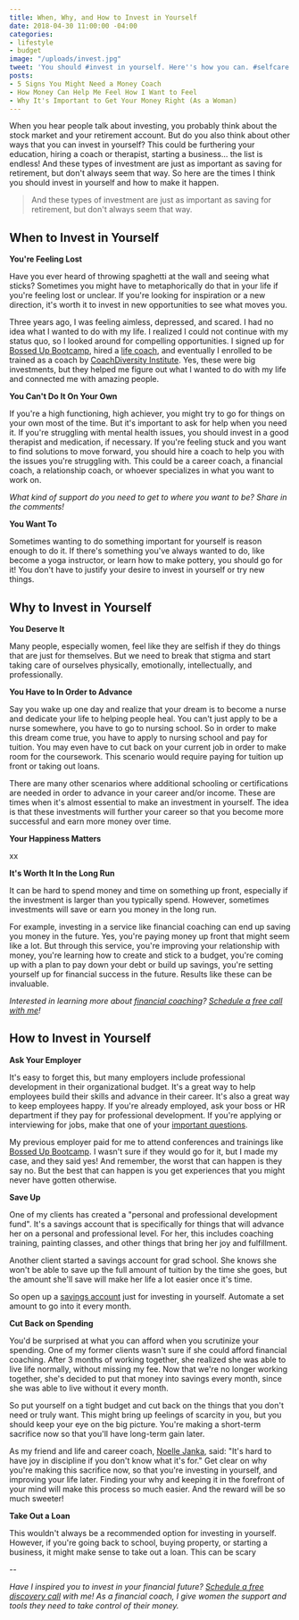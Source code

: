 ```yaml
---
title: When, Why, and How to Invest in Yourself
date: 2018-04-30 11:00:00 -04:00
categories:
- lifestyle
- budget
image: "/uploads/invest.jpg"
tweet: 'You should #invest in yourself. Here''s how you can. #selfcare'
posts:
- 5 Signs You Might Need a Money Coach
- How Money Can Help Me Feel How I Want to Feel
- Why It's Important to Get Your Money Right (As a Woman)
---
```


When you hear people talk about investing, you probably think about the stock market and your retirement account. But do you also think about other ways that you can invest in yourself? This could be furthering your education, hiring a coach or therapist, starting a business... the list is endless! And these types of investment are just as important as saving for retirement, but don't always seem that way. So here are the times I think you should invest in yourself and how to make it happen.

>  And these types of investment are just as important as saving for retirement, but don't always seem that way.

## When to Invest in Yourself

**You're Feeling Lost**

Have you ever heard of throwing spaghetti at the wall and seeing what sticks? Sometimes you might have to metaphorically do that in your life if you're feeling lost or unclear. If you're looking for inspiration or a new direction, it's worth it to invest in new opportunities to see what moves you.

Three years ago, I was feeling aimless, depressed, and scared. I had no idea what I wanted to do with my life. I realized I could not continue with my status quo, so I looked around for compelling opportunities. I signed up for [Bossed Up Bootcamp](https://bossedup.org/bootcamp/), hired a [life coach](http://jessicaleighlyons.com/), and eventually I enrolled to be trained as a coach by [CoachDiversity Institute](http://www.coachdiversity.com). Yes, these were big investments, but they helped me figure out what I wanted to do with my life and connected me with amazing people. 

**You Can't Do It On Your Own**

If you're a high functioning, high achiever, you might try to go for things on your own most of the time. But it's important to ask for help when you need it. If you're struggling with mental health issues, you should invest in a good therapist and medication, if necessary. If you're feeling stuck and you want to find solutions to move forward, you should hire a coach to help you with the issues you're struggling with. This could be a career coach, a financial coach, a relationship coach, or whoever specializes in what you want to work on. 

*What kind of support do you need to get to where you want to be? Share in the comments!*

**You Want To**

Sometimes wanting to do something important for yourself is reason enough to do it. If there's something you've always wanted to do, like become a yoga instructor, or learn how to make pottery, you should go for it! You don't have to  justify your desire to invest in yourself or try new things. 

## Why to Invest in Yourself

**You Deserve It**

Many people, especially women, feel like they are selfish if they do things that are just for themselves. But we need to break that stigma and start taking care of ourselves physically, emotionally, intellectually, and professionally. 

**You Have to In Order to Advance**

Say you wake up one day and realize that your dream is to become a nurse and dedicate your life to helping people heal. You can't just apply to be a nurse somewhere, you have to go to nursing school. So in order to make this dream come true, you have to apply to nursing school and pay for tuition. You may even have to cut back on your current job in order to make room for the coursework. This scenario would require paying for tuition up front or taking out loans.

There are many other scenarios where additional schooling or certifications are needed in order to advance in your career and/or income. These are times when it's almost essential to make an investment in yourself. The idea is that these investments will further your career so that you become more successful and earn more money over time.

**Your Happiness Matters**

xx

**It's Worth It In the Long Run**

It can be hard to spend money and time on something up front, especially if the investment is larger than you typically spend. However, sometimes investments will save or earn you money in the long run.

For example, investing in a service like financial coaching can end up saving you money in the future. Yes, you're paying money up front that might seem like a lot. But through this service, you're improving your relationship with money, you're learning how to create and stick to a budget, you're coming up with a plan to pay down your debt or build up savings, you're setting yourself up for financial success in the future. Results like these can be invaluable.

*Interested in learning more about [financial coaching](https://www.maggiegermano.com/coaching/)? [Schedule a free call with me](https://maggiegermanofinancialcoaching.as.me/discovery)!*

## How to Invest in Yourself

**Ask Your Employer**

It's easy to forget this, but many employers include professional development in their organizational budget. It's a great way to help employees build their skills and advance in their career. It's also a great way to keep employees happy. If you're already employed, ask your boss or HR department if they pay for professional development. If you're applying or interviewing for jobs, make that one of your [important questions](https://www.maggiegermano.com/blog/non-salary-perks-you-should-ask-for/).

My previous employer paid for me to attend conferences and trainings like [Bossed Up Bootcamp](http://www.bossedup.org/bootcamp). I wasn't sure if they would go for it, but I made my case, and they said yes! And remember, the worst that can happen is they say no. But the best that can happen is you get experiences that you might never have gotten otherwise.

**Save Up**

One of my clients has created a "personal and professional development fund". It's a savings account that is specifically for things that will advance her on a personal and professional level. For her, this includes coaching training, painting classes, and other things that bring her joy and fulfillment.

Another client started a savings account for grad school. She knows she won't be able to save up the full amount of tuition by the time she goes, but the amount she'll save will make her life a lot easier once it's time.

So open up a [savings account](https://www.maggiegermano.com/blog/pay-yourself-first/) just for investing in yourself. Automate a set amount to go into it every month.

**Cut Back on Spending**

You'd be surprised at what you can afford when you scrutinize your spending. One of my former clients wasn't sure if she could afford financial coaching. After 3 months of working together, she realized she was able to live life normally, without missing my fee. Now that we're no longer working together, she's decided to put that money into savings every month, since she was able to live without it every month.

So put yourself on a tight budget and cut back on the things that you don't need or truly want. This might bring up feelings of scarcity in you, but you should keep your eye on the big picture. You're making a short-term sacrifice now so that you'll have long-term gain later.

As my friend and life and career coach, [Noelle Janka](http://www.noellejanka.com/), said: "It's hard to have joy in discipline if you don't know what it's for." Get clear on why you're making this sacrifice now, so that you're investing in yourself, and improving your life later. Finding your why and keeping it in the forefront of your mind will make this process so much easier. And the reward will be so much sweeter!

**Take Out a Loan**

This wouldn't always be a recommended option for investing in yourself. However, if you're going back to school, buying property, or starting a business, it might make sense to take out a loan. This can be scary

--

*Have I inspired you to invest in your financial future? [Schedule a free discovery call](https://maggiegermanofinancialcoaching.as.me/discovery) with me! As a financial coach, I give women the support and tools they need to take control of their money.*